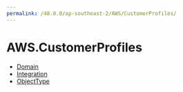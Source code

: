 ```yaml
---
permalink: /48.0.0/ap-southeast-2/AWS/CustomerProfiles/
---
```


# AWS.CustomerProfiles



* [Domain](Domain.md)
* [Integration](Integration.md)
* [ObjectType](ObjectType.md)